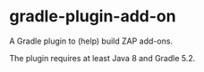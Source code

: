 # gradle-plugin-add-on

A Gradle plugin to (help) build ZAP add-ons.

The plugin requires at least Java 8 and Gradle 5.2.